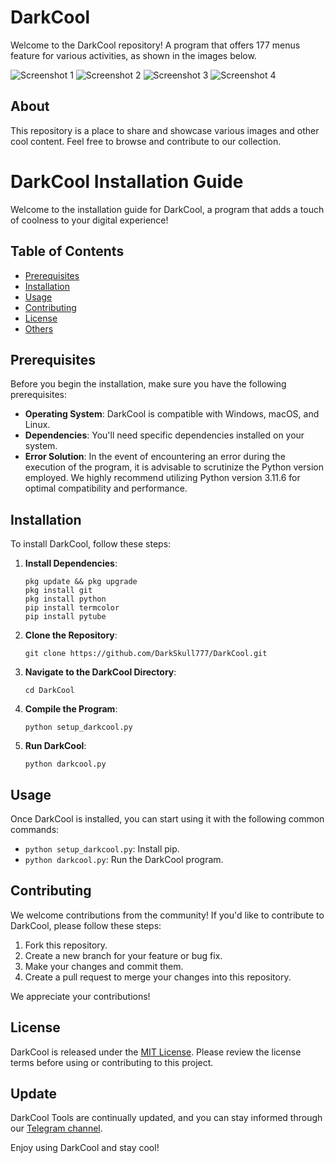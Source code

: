 
# DarkCool

Welcome to the DarkCool repository! A program that offers 177 menus feature for various activities, as shown in the images below.

![Screenshot 1](https://github.com/DarkSkull777/DarkCool/blob/main/Screenshot_2023-11-12-10-05-29-56_84d3000e3f4017145260f7618db1d683-picsay.jpg)
![Screenshot 2](https://github.com/DarkSkull777/DarkCool/blob/main/Screenshot_2023-11-12-10-05-35-89_84d3000e3f4017145260f7618db1d683-picsay.jpg)
![Screenshot 3](https://github.com/DarkSkull777/DarkCool/blob/main/Screenshot_2023-11-12-10-05-41-99_84d3000e3f4017145260f7618db1d683-picsay.jpg)
![Screenshot 4](https://github.com/DarkSkull777/DarkCool/blob/main/IMG_20231117_213400_036.jpg)

## About

This repository is a place to share and showcase various images and other cool content. Feel free to browse and contribute to our collection.

# DarkCool Installation Guide

Welcome to the installation guide for DarkCool, a program that adds a touch of coolness to your digital experience!

## Table of Contents
- [Prerequisites](#prerequisites)
- [Installation](#installation)
- [Usage](#usage)
- [Contributing](#contributing)
- [License](#license)
- [Others](#others)

## Prerequisites

Before you begin the installation, make sure you have the following prerequisites:

- **Operating System**: DarkCool is compatible with Windows, macOS, and Linux.
- **Dependencies**: You'll need specific dependencies installed on your system.
- **Error Solution**: In the event of encountering an error during the execution of the program, it is advisable to scrutinize the Python version employed. We highly recommend utilizing Python version 3.11.6 for optimal compatibility and performance.

## Installation

To install DarkCool, follow these steps:

1. **Install Dependencies**:

   ```
   pkg update && pkg upgrade
   pkg install git
   pkg install python
   pip install termcolor
   pip install pytube
   ```

2. **Clone the Repository**:

   ```
   git clone https://github.com/DarkSkull777/DarkCool.git
   ```

3. **Navigate to the DarkCool Directory**:

   ```
   cd DarkCool
   ```

4. **Compile the Program**:

   ```
   python setup_darkcool.py
   ```

5. **Run DarkCool**:

   ```
   python darkcool.py
   ```

## Usage

Once DarkCool is installed, you can start using it with the following common commands:

- `python setup_darkcool.py`: Install pip.
- `python darkcool.py`: Run the DarkCool program.

## Contributing

We welcome contributions from the community! If you'd like to contribute to DarkCool, please follow these steps:

1. Fork this repository.
2. Create a new branch for your feature or bug fix.
3. Make your changes and commit them.
4. Create a pull request to merge your changes into this repository.

We appreciate your contributions!

## License

DarkCool is released under the [MIT License](LICENSE.md). Please review the license terms before using or contributing to this project.

## Update

DarkCool Tools are continually updated, and you can stay informed through our [Telegram channel](https://t.me/dymlescode).

Enjoy using DarkCool and stay cool!
